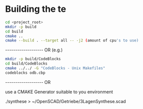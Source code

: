 Building the te
===============

```bash
cd <project_root>
mkdir -p build
cd build
cmake ..
cmake --build . --target all -- -j2 (amount of cpu's to use)
```
------------------- OR (e.g.)
```bash
mkdir -p build/CodeBlocks
cd build/CodeBlocks
cmake ../../ -G "CodeBlocks - Unix Makefiles"
codeblocks odb.cbp
```
------------------- OR

use a CMAKE Generator suitable to you environment


./synthese > ~/OpenSCAD/Getriebe/3LagenSynthese.scad
